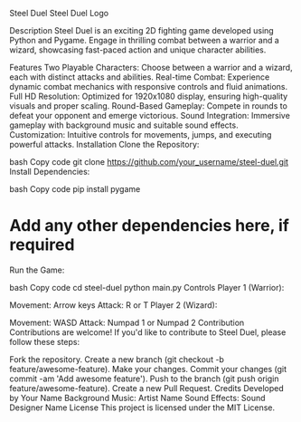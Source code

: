 Steel Duel
Steel Duel Logo

Description
Steel Duel is an exciting 2D fighting game developed using Python and Pygame. Engage in thrilling combat between a warrior and a wizard, showcasing fast-paced action and unique character abilities.

Features
Two Playable Characters: Choose between a warrior and a wizard, each with distinct attacks and abilities.
Real-time Combat: Experience dynamic combat mechanics with responsive controls and fluid animations.
Full HD Resolution: Optimized for 1920x1080 display, ensuring high-quality visuals and proper scaling.
Round-Based Gameplay: Compete in rounds to defeat your opponent and emerge victorious.
Sound Integration: Immersive gameplay with background music and suitable sound effects.
Customization: Intuitive controls for movements, jumps, and executing powerful attacks.
Installation
Clone the Repository:

bash
Copy code
git clone https://github.com/your_username/steel-duel.git
Install Dependencies:

bash
Copy code
pip install pygame
# Add any other dependencies here, if required
Run the Game:

bash
Copy code
cd steel-duel
python main.py
Controls
Player 1 (Warrior):

Movement: Arrow keys
Attack: R or T
Player 2 (Wizard):

Movement: WASD
Attack: Numpad 1 or Numpad 2
Contribution
Contributions are welcome! If you'd like to contribute to Steel Duel, please follow these steps:

Fork the repository.
Create a new branch (git checkout -b feature/awesome-feature).
Make your changes.
Commit your changes (git commit -am 'Add awesome feature').
Push to the branch (git push origin feature/awesome-feature).
Create a new Pull Request.
Credits
Developed by Your Name
Background Music: Artist Name
Sound Effects: Sound Designer Name
License
This project is licensed under the MIT License.
